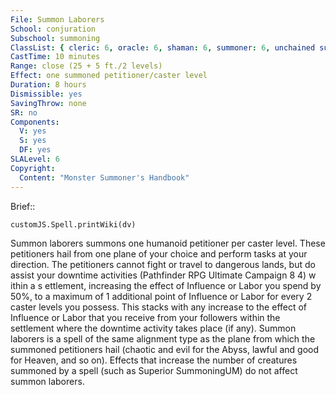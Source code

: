```yaml
---
File: Summon Laborers
School: conjuration
Subschool: summoning
ClassList: { cleric: 6, oracle: 6, shaman: 6, summoner: 6, unchained summoner: 6, witch: 6 }
CastTime: 10 minutes
Range: close (25 + 5 ft./2 levels)
Effect: one summoned petitioner/caster level
Duration: 8 hours
Dismissible: yes
SavingThrow: none
SR: no
Components:
  V: yes
  S: yes
  DF: yes
SLALevel: 6
Copyright:
  Content: "Monster Summoner's Handbook"
---
```

Brief:: 

```dataviewjs
customJS.Spell.printWiki(dv)
```

Summon laborers summons one humanoid petitioner per caster level. These petitioners hail from one plane of your choice and perform tasks at your direction. The petitioners cannot fight or travel to dangerous lands, but do assist your downtime activities (Pathfinder RPG Ultimate Campaign 8 4) w ithin a s ettlement, increasing the effect of Influence or Labor you spend by 50%, to  a maximum of 1 additional point of Influence or Labor for every 2 caster levels you possess. This stacks with any increase to the effect of Influence or Labor that you receive from your followers within the settlement where the downtime activity takes place (if any). Summon laborers is a spell of the same alignment type as the plane from which the summoned petitioners hail (chaotic and evil for the Abyss, lawful and good for Heaven, and so on). Effects that increase the number of creatures summoned by a spell (such as Superior SummoningUM) do not affect summon laborers.
